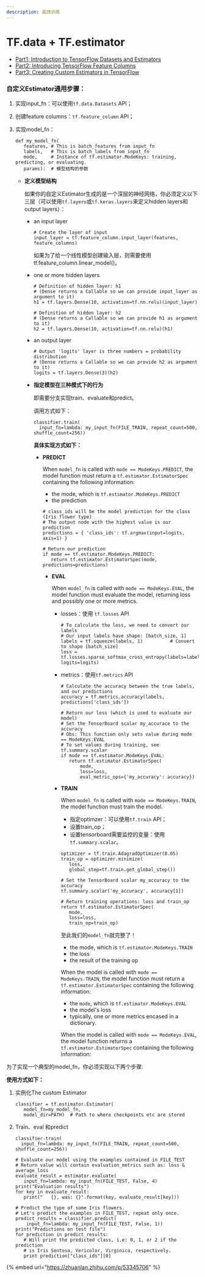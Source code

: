 ```yaml
---
description: 高效训练
---
```


# TF.data + TF.estimator

* [Part1: Introduction to TensorFlow Datasets and Estimators](https://developers.googleblog.com/2017/09/introducing-tensorflow-datasets.html)
* [Part2: Introducing TensorFlow Feature Columns](https://developers.googleblog.com/2017/11/introducing-tensorflow-feature-columns.html)
* [Part3: Creating Custom Estimators in TensorFlow](https://developers.googleblog.com/2017/12/creating-custom-estimators-in-tensorflow.html)

### **自定义Estimator通用步骤**：

1. 实现input\_fn：可以使用`tf.data.Datasets` API；
2. 创建feature columns：`tf.feature_column` API；
3. 实现model\_fn：

   ```text
   def my_model_fn(
      features, # This is batch_features from input_fn
      labels,   # This is batch_labels from input_fn
      mode,     # Instance of tf.estimator.ModeKeys: training, predicting, or evaluating.
      params):  # 模型结构的参数
   ```

   * **定义模型结构**

     如果你的自定义Estimator生成的是一个深层的神经网络，你必须定义以下三层（可以使用`tf.layers`或`tf.keras.layers`来定义hidden layers和output layers）：

     * an input layer

       ```text
       # Create the layer of input
       input_layer = tf.feature_column.input_layer(features, feature_columns)
       ```

       如果为了给一个线性模型创建输入层，则需要使用tf.feature\_column.linear\_model\(\)。

     * one or more hidden layers

       ```text
       # Definition of hidden layer: h1
       # (Dense returns a Callable so we can provide input_layer as argument to it)
       h1 = tf.layers.Dense(10, activation=tf.nn.relu)(input_layer)
       ​
       # Definition of hidden layer: h2
       # (Dense returns a Callable so we can provide h1 as argument to it)
       h2 = tf.layers.Dense(10, activation=tf.nn.relu)(h1)
       ```

     * an output layer

       ```text
       # Output 'logits' layer is three numbers = probability distribution
       # (Dense returns a Callable so we can provide h2 as argument to it)
       logits = tf.layers.Dense(3)(h2)
       ```

     * **指定模型在三种模式下的行为**

       即需要分支实现train、evaluate和predict。

       调用方式如下：

       ```text
       classifier.train(
         input_fn=lambda: my_input_fn(FILE_TRAIN, repeat_count=500, shuffle_count=256))
       ```

       **具体实现方式如下：**

       * **PREDICT**

         When `model_fn` is called with `mode == ModeKeys.PREDICT`, the model function must return a `tf.estimator.EstimatorSpec` containing the following information:

         * the mode, which is `tf.estimator.ModeKeys.PREDICT`
         * the prediction

         ```text
         # class_ids will be the model prediction for the class (Iris flower type)
         # The output node with the highest value is our prediction
         predictions = { 'class_ids': tf.argmax(input=logits, axis=1) }
         ​
         # Return our prediction
         if mode == tf.estimator.ModeKeys.PREDICT:
            return tf.estimator.EstimatorSpec(mode, predictions=predictions)
         ```

         * **EVAL**

           When `model_fn` is called with `mode == ModeKeys.EVAL`, the model function must evaluate the model, returning loss and possibly one or more metrics.

           * losses：使用 `tf.losses` API

             ```text
             # To calculate the loss, we need to convert our labels
             # Our input labels have shape: [batch_size, 1]
             labels = tf.squeeze(labels, 1)          # Convert to shape [batch_size]
             loss = tf.losses.sparse_softmax_cross_entropy(labels=labels, logits=logits)
             ```

           * metrics：使用`tf.metrics` API

             ```text
             # Calculate the accuracy between the true labels, and our predictions
             accuracy = tf.metrics.accuracy(labels, predictions['class_ids'])
             ```

             ```text
             # Return our loss (which is used to evaluate our model)
             # Set the TensorBoard scalar my_accurace to the accuracy
             # Obs: This function only sets value during mode == ModeKeys.EVAL
             # To set values during training, see tf.summary.scalar
             if mode == tf.estimator.ModeKeys.EVAL:
                return tf.estimator.EstimatorSpec(
                    mode,
                    loss=loss,
                    eval_metric_ops={'my_accuracy': accuracy})
             ```

           * **TRAIN**

             When `model_fn` is called with `mode == ModeKeys.TRAIN`, the model function must train the model.

             * 指定optimzer：可以使用`tf.train` API；
             * 设置train\_op；
             * 设置tensorboard需要监控的变量：使用`tf.summary.scalar`。

             ```text
             optimizer = tf.train.AdagradOptimizer(0.05)
             train_op = optimizer.minimize(
                loss,
                global_step=tf.train.get_global_step())
             ​
             # Set the TensorBoard scalar my_accuracy to the accuracy
             tf.summary.scalar('my_accuracy', accuracy[1])
             ```

             ```text
             # Return training operations: loss and train_op
             return tf.estimator.EstimatorSpec(
                mode,
                loss=loss,
                train_op=train_op)
             ```

             至此我们的`model_fn`就完整了！

             * the mode, which is `tf.estimator.ModeKeys.TRAIN`
             * the loss
             * the result of the training op

             When the model is called with `mode == ModeKeys.TRAIN`, the model function must return a `tf.estimator.EstimatorSpec` containing the following information:

             * the `mode`, which is `tf.estimator.ModeKeys.EVAL`
             * the model's loss
             * typically, one or more metrics encased in a dictionary.

             When the model is called with `mode == ModeKeys.EVAL`, the model function returns a `tf.estimator.EstimatorSpec` containing the following information:

为了实现一个典型的model\_fn，你必须实现以下两个步骤:

**使用方式如下：**

1. 实例化The custom Estimator

   ```text
   classifier = tf.estimator.Estimator(
      model_fn=my_model_fn,
      model_dir=PATH)  # Path to where checkpoints etc are stored
   ```

2. Train、eval 和predict

   ```text
   classifier.train(
     input_fn=lambda: my_input_fn(FILE_TRAIN, repeat_count=500, shuffle_count=256))
   ```

   ```text
   # Evaluate our model using the examples contained in FILE_TEST
   # Return value will contain evaluation_metrics such as: loss & average_loss
   evaluate_result = estimator.evaluate(
      input_fn=lambda: my_input_fn(FILE_TEST, False, 4)
   print("Evaluation results")
   for key in evaluate_result:
      print("   {}, was: {}".format(key, evaluate_result[key]))
   ```

   ```text
   # Predict the type of some Iris flowers.
   # Let's predict the examples in FILE_TEST, repeat only once.
   predict_results = classifier.predict(
       input_fn=lambda: my_input_fn(FILE_TEST, False, 1))
   print("Predictions on test file")
   for prediction in predict_results:
      # Will print the predicted class, i.e: 0, 1, or 2 if the prediction
      # is Iris Sentosa, Vericolor, Virginica, respectively.
      print prediction["class_ids"][0] 
   ```

{% embed url="https://zhuanlan.zhihu.com/p/53345706" %}



